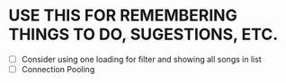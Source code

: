 # USE THIS FOR REMEMBERING THINGS TO DO, SUGESTIONS, ETC.
- [ ] Consider using one loading for filter and showing all songs in list 
- [ ] Connection Pooling